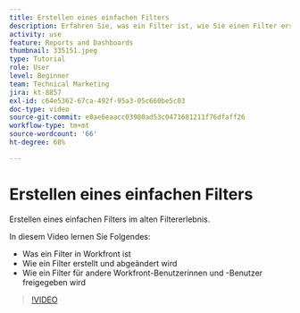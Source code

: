 ```yaml
---
title: Erstellen eines einfachen Filters
description: Erfahren Sie, was ein Filter ist, wie Sie einen Filter erstellen und wie Sie einen Filter in Workfront für andere Benutzer freigeben.
activity: use
feature: Reports and Dashboards
thumbnail: 335151.jpeg
type: Tutorial
role: User
level: Beginner
team: Technical Marketing
jira: kt-8857
exl-id: c64e5362-67ca-492f-95a3-05c660be5c03
doc-type: video
source-git-commit: e0ae6eaacc03980ad53c0471681211f76dfaff26
workflow-type: tm+mt
source-wordcount: '66'
ht-degree: 68%

---
```


# Erstellen eines einfachen Filters

Erstellen eines einfachen Filters im alten Filtererlebnis.

In diesem Video lernen Sie Folgendes:

* Was ein Filter in Workfront ist
* Wie ein Filter erstellt und abgeändert wird
* Wie ein Filter für andere Workfront-Benutzerinnen und -Benutzer freigegeben wird

>[!VIDEO](https://video.tv.adobe.com/v/335151/?quality=12&learn=on&enablevpops)
